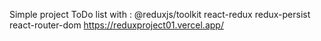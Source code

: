 Simple project ToDo list with : @reduxjs/toolkit react-redux redux-persist react-router-dom
https://reduxproject01.vercel.app/

